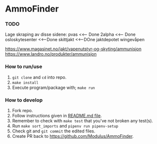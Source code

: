 # AmmoFinder

### TODO
Lage skraping av disse sidene:
pvas <<-- Done
2alpha <<-- Done
osloskytesenter <<--Done
skittjakt <<--DOne
jaktdepotet
wingevåpen


https://www.magasinet.no/jakt/vapenutstyr-og-skyting/ammunisjon
https://www.landro.no/produkter/ammunisjon

### How to run/use
1. `git clone` and `cd` into repo.
2. `make install`
3. Execute program/package with; `make run`

### How to develop
1. Fork repo.
2. Follow instructions given in [README.md file](https://github.com/Modulus/AmmoFinder#how-to-run-use).
3. Remember to check with `make test` that you've not broken any test(s).
4. Run `make sort_imports` and `pipenv run pipenv-setup`
5. Check git and `git commit` the edited files.
6. Create PR back to https://github.com/Modulus/AmmoFinder.
